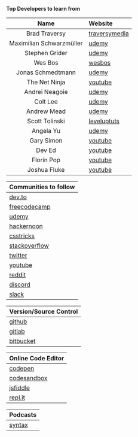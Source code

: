 **Top Developers to learn from**

|           Name           | Website                                                                      |
| :----------------------: | :--------------------------------------------------------------------------- |
|      Brad Traversy       | [traversymedia](https://www.traversymedia.com/)                              |
| Maximilian Schwarzmüller | [udemy](https://www.udemy.com/user/maximilian-schwarzmuller/)                |
|      Stephen Grider      | [udemy](https://www.udemy.com/user/sgslo/)                                   |
|         Wes Bos          | [wesbos](https://wesbos.com/)                                                |
|    Jonas Schmedtmann     | [udemy](https://www.udemy.com/user/jonasschmedtmann/)                        |
|      The Net Ninja       | [youtube](https://www.youtube.com/channel/UCW5YeuERMmlnqo4oq8vwUpg/featured) |
|      Andrei Neagoie      | [udemy](https://www.udemy.com/user/andrei-neagoie/)                          |
|         Colt Lee         | [udemy](https://www.udemy.com/user/coltsteele/)                              |
|       Andrew Mead        | [udemy](https://www.udemy.com/user/andrewmead/)                              |
|      Scott Tolinski      | [leveluptuts](https://www.leveluptutorials.com/)                             |
|        Angela Yu         | [udemy](https://www.udemy.com/user/4b4368a3-b5c8-4529-aa65-2056ec31f37e/)    |
|        Gary Simon        | [youtube](https://www.youtube.com/channel/UCVyRiMvfUNMA1UPlDPzG5Ow)          |
|          Dev Ed          | [youtube](https://www.youtube.com/channel/UClb90NQQcskPUGDIXsQEz5Q/featured) |
|        Florin Pop        | [youtube](https://www.youtube.com/c/FlorinPop/videos)                        |
|       Joshua Fluke       | [youtube](https://www.youtube.com/user/Tychos1/featured)                     |

| Communities to follow                              |
| :------------------------------------------------- |
| [dev.to](https://dev.to/)                          |
| [freecodecamp](https://www.freecodecamp.org/learn) |
| [udemy](https://www.udemy.com/)                    |
| [hackernoon](https://hackernoon.com/)              |
| [csstricks](https://css-tricks.com/)               |
| [stackoverflow](https://stackoverflow.com/)        |
| [twitter](https://twitter.com/home)                |
| [youtube](https://www.youtube.com/)                |
| [reddit](https://www.reddit.com/)                  |
| [discord](https://discord.com/)                    |
| [slack](https://slack.com/intl/en-gb/)             |

| Version/Source Control              |
| :---------------------------------- |
| [github](https://github.com/)       |
| [gitlab](https://about.gitlab.com/) |
| [bitbucket](https://bitbucket.org/) |

| Online Code Editor                     |
| :------------------------------------- |
| [codepen](https://codepen.io/)         |
| [codesandbox](https://codesandbox.io/) |
| [jsfiddle](https://jsfiddle.net/)      |
| [repl.it](https://repl.it/)            |

| Podcasts                     |
| :--------------------------- |
| [syntax](https://syntax.fm/) |
